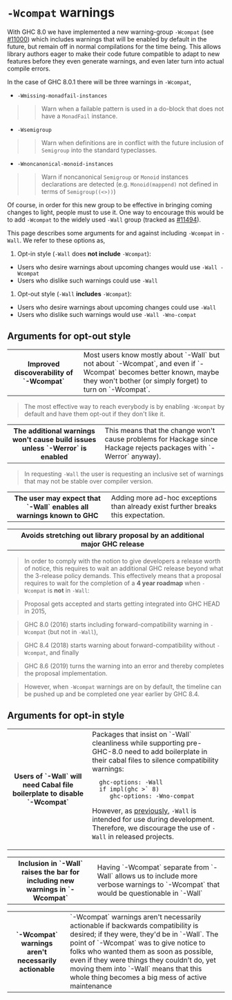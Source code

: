 # `-Wcompat` warnings



With GHC 8.0 we have implemented a new warning-group `-Wcompat` (see
[\#11000](http://gitlabghc.nibbler/ghc/ghc/issues/11000)) which includes warnings that will be enabled by default in the
future, but remain off in normal compilations for the time
being. This allows library authors eager to make their code future
compatible to adapt to new features before they even generate
warnings, and even later turn into actual compile errors.



In the case of GHC 8.0.1 there will be three warnings in `-Wcompat`,


- `-Wmissing-monadfail-instances`


    


>
> >
> >
> > Warn when a failable pattern is used in a do-block that does not have a `MonadFail` instance.
> >
> >
>

- `-Wsemigroup`

>
> >
> >
> > Warn when definitions are in conflict with the future inclusion of `Semigroup` into the standard typeclasses.
> >
> >
>


    


- `-Wnoncanonical-monoid-instances`

>
> >
> >
> > Warn if noncanonical `Semigroup` or `Monoid` instances declarations are detected (e.g. `Monoid(mappend)` not defined in terms of `Semigroup((<>))`)
> >
> >
>


Of course, in order for this new group to be effective in bringing coming changes to light, people must to use it. One way to encourage this would be to add `-Wcompat` to the widely used `-Wall` group (tracked as [\#11494](http://gitlabghc.nibbler/ghc/ghc/issues/11494)).



This page describes some arguments for and against including `-Wcompat` in `-Wall`. We refer to these options as,


1. Opt-in style  (`-Wall` does **not include** `-Wcompat`):

  - Users who desire warnings about upcoming changes would use `-Wall -Wcompat`
  - Users who dislike such warnings could use `-Wall`

1. Opt-out style (`-Wall` **includes** `-Wcompat`):

  - Users who desire warnings about upcoming changes could use `-Wall`
  - Users who dislike such warnings would use `-Wall -Wno-compat`

## Arguments **for opt-out style**


<table><tr><th>Improved discoverability of `-Wcompat`</th>
<td>
Most users know mostly about `-Wall` but not about
`-Wcompat`, and even if `-Wcompat` becomes better known, maybe they
won't bother (or simply forget) to turn on `-Wcompat`.
</td></tr></table>


>
>
> The most effective way to reach everybody is by enabling `-Wcompat`
> by default and have them opt-out if they don't like it.
>
>

<table><tr><th>The additional warnings won't cause build issues unless `-Werror` is enabled</th>
<td>
This means that the change won't cause problems for Hackage since Hackage rejects packages with `-Werror` anyway).
</td></tr></table>


>
>
> In requesting `-Wall` the user is requesting an inclusive set of warnings that may not be stable over compiler version.
>
>

<table><tr><th>The user may expect that `-Wall` enables all warnings known to GHC</th>
<td>
Adding more ad-hoc exceptions than already exist further breaks this expectation.
</td></tr></table>


<table><tr><th>Avoids stretching out library proposal by an additional major GHC release</th>
<td>
</td></tr></table>


>
>
> In order to comply with the notion to give developers a release worth of notice, this requires to wait an additional GHC release beyond what the 3-release policy demands. This effectively means that a proposal requires to wait for the completion of a **4 year roadmap** when `-Wcompat` is **not** in `-Wall`:
>
>

>
>
> Proposal gets accepted and starts getting integrated into GHC HEAD in 2015,
>
>

>
>
> GHC 8.0 (2016) starts including forward-compatibility warning in `-Wcompat` (but not in `-Wall`),
>
>

>
>
> GHC 8.4 (2018) starts warning about forward-compatibility without `-Wcompat`, and finally
>
>

>
>
> GHC 8.6 (2019) turns the warning into an error and thereby completes the proposal implementation.
>
>

>
>
> However, when `-Wcompat` warnings are on by default, the timeline can be pushed up and be completed one year earlier by GHC 8.4.
>
>

## Arguments **for opt-in style**


<table><tr><th>Users of `-Wall` will need Cabal file boilerplate to disable `-Wcompat`</th>
<td>
Packages that insist on `-Wall` cleanliness while supporting pre-GHC-8.0 need to add boilerplate
in their cabal files to silence compatibility warnings:

```wiki
  ghc-options: -Wall
  if impl(ghc >` 8)
     ghc-options: -Wno-compat
```

However, as [
previously](https://mail.haskell.org/pipermail/ghc-devs/2016-January/010955.html|stated),
`-Wall` is intended for use during development. Therefore, we discourage the use of `-Wall`
in released projects.
</td></tr></table>


<table><tr><th>Inclusion in `-Wall` raises the bar for including new warnings in `-Wcompat`</th>
<td>
Having `-Wcompat` separate from `-Wall` allows us to include
more verbose warnings to `-Wcompat` that would be questionable in `-Wall`
</td></tr></table>


<table><tr><th>`-Wcompat` warnings aren't necessarily actionable</th>
<td>
`-Wcompat` warnings aren't necessarily actionable if backwards
compatibility is desired; if they were, they'd be in `-Wall`. The
point of `-Wcompat` was to give notice to folks who wanted them as soon
as possible, even if they were things they couldn't do, yet moving
them into `-Wall` means that this whole thing becomes a big mess of
active maintenance
</td></tr></table>


